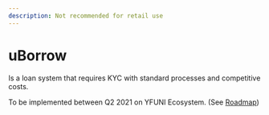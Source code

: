 ```yaml
---
description: Not recommended for retail use
---
```


# uBorrow

Is a loan system that requires KYC with standard processes and competitive costs.

To be implemented between Q2 2021 on YFUNI Ecosystem. \(See [Roadmap](https://app.gitbook.com/@yfuni-finance/s/yfuni-finance/protocol/roadmap)\)

